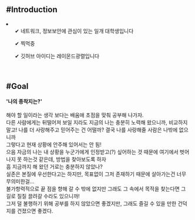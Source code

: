 
<h2>#Introduction</h2>

<li>
<ul style="list-style:none;">✔ 네트워크, 정보보안에 관심이 있는 일개 대학생입니다</ul>
<ul style="list-style:none;">✔ 찍먹중</ul>
<ul style="list-style:none;">✔ 깃허브 아이디는 레이몬드광렬입니다</ul>
</li>
<br>
<h2>#Goal</h2>

<b>'나의 종착지는?'</b>
<br>
<br>
해야 할 일이라는 생각 보다는 배움애 초점을 맞춰 공부해 나가자.<br>
다른 사람에게는 뒤떨어져 보일 지라도 지금의 나는 충분히 노력해 왔으니까, 비교하지 말고! 나를 더 사랑해주고 믿어주는 건 어떨까? 결국 나를 사랑해줄 사람은 나밖에 없으니까<br>
그렇다고 현재 상황에 안주해 있어서는 안 됨!<br>
으음 자금의 나는 내 상황을 누군가에게 인정받고(?) 싶어하는 것 때문에 여기에서 벗어나지 못 하는것 같은데, 방법을 찾아보도록 하자<br>
흠 지금까지 해 왔던 거로는 충분하지 않았나?<br>
실존은 본질에 우선한다고는 하지만, 목표없이 그저 존재하기 때문에 살아가는건 너무 무의미한걸...<br>
불가항력적으로 끝 점을 향해 갈 수 밖에 없지만 그래도 그 속에서 목적을 찾는다면 그 길로 질질 끌려갈 수라도 있으니까!<br>
그저 덜 불행하기 위해 공부를 하지 않았으면 좋겠지만, 그래도 즐길 수 있을 만한 건덕지를 건졌으면 좋겠다.

<!--
**Raymondgwangryeol/Raymondgwangryeol** is a ✨ _special_ ✨ repository because its `README.md` (this file) appears on your GitHub profile.

Here are some ideas to get you started:

- 🔭 I’m currently working on ...
- 🌱 I’m currently learning ...
- 👯 I’m looking to collaborate on ...
- 🤔 I’m looking for help with ...
- 💬 Ask me about ...
- 📫 How to reach me: ...
- 😄 Pronouns: ...
- ⚡ Fun fact: ...
-->
